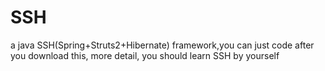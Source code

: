 # SSH
a java SSH(Spring+Struts2+Hibernate) framework,you can just code after you download this, more detail, you should learn SSH by yourself
